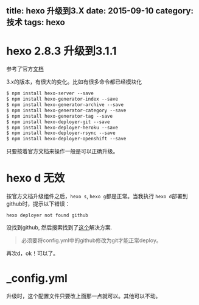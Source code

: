 title: hexo 升级到3.X
date: 2015-09-10
category: 技术
tags: hexo
---

# hexo 2.8.3 升级到3.1.1

参考了官方[文档](https://github.com/hexojs/hexo/wiki/Migrating-from-2.x-to-3.0)

3.x的版本，有很大的变化。比如有很多命令都已经模块化

```html
$ npm install hexo-server --save
$ npm install hexo-generator-index --save
$ npm install hexo-generator-archive --save
$ npm install hexo-generator-category --save
$ npm install hexo-generator-tag --save
$ npm install hexo-deployer-git --save
$ npm install hexo-deployer-heroku --save
$ npm install hexo-deployer-rsync --save
$ npm install hexo-deployer-openshift --save

```

只要按着官方文档来操作一般是可以正确升级。

# hexo d 无效

按官方文档升级组件之后，`hexo s`, `hexo g`都是正常。当我执行 `hexo d`部署到github时，提示以下错误： 

`hexo deployer not found github`

没找到github, 然后搜索找到了[这个](https://github.com/hexojs/hexo/issues/1013)解决方案.

> 必须要将config.yml中的github修改为git才能正常deploy。

再次d，ok！可以了。

# _config.yml

升级时，这个配置文件只要改上面那一点就可以。其他可以不动。

